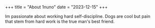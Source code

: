 +++
title = "About 1nuno"
date = "2023-12-15"
+++

Im passionate about working hard self-discipline. Dogs are cool but pain that stem from hard work is the true man's best friend.

